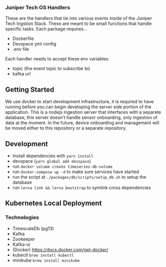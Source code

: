 ### Juniper Tech OS Handlers

These are the handlers that tie into various events inside of the Juniper Tech Ingstion Stack.
These are meant to be small functions that handle specific tasks. Each package requires...

- Dockerfile
- Devspace yml config
- .env file

Each handler needs to accept these env variables:
- topic (the event topic to subscribe to)
- kafka url


## Getting Started
We use docker to start development infrastructure, it is required to have running before
you can begin developing the server side portion of the application. This is a nodejs
ingestion server that interfaces with a separate database, this server doesn't handle
sensor onboarding, only ingestion of data at the moment. In the future, device onboarding
and management will be moved either to this repository or a separate repository.

## Development
- Install dependencies with `yarn install`
- devspace (`yarn global add devspace`)
- run `docker volume create timeseries-db-volume`
- run `docker-compose up -d` to make sure services have started
- run the script at `./packages/db/scripts/setup_db.sh` to setup the database
- run `lerna link && lerna bootstrap` to symlink cross dependencies

## Kubernetes Local Deployment
### Technologies
- TimescaleDb (pg13)
- Kafka
- Zookeeper
- Kafka-ui
- (Docker) <https://docs.docker.com/get-docker/>
- kubectl `brew install kubectl`
- minikube `brew install minikube`